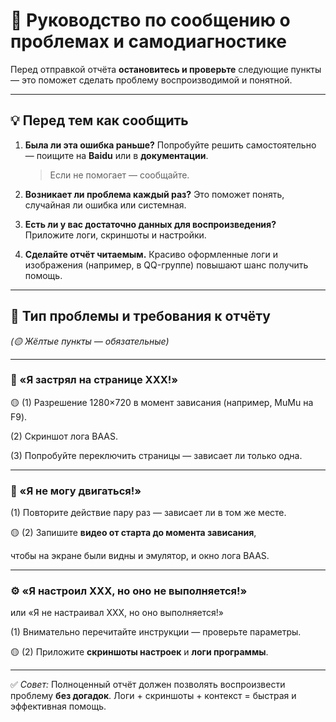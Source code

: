
# 🧭 Руководство по сообщению о проблемах и самодиагностике

Перед отправкой отчёта **остановитесь и проверьте** следующие пункты —
это поможет сделать проблему воспроизводимой и понятной.

---

## 💡 Перед тем как сообщить

1. **Была ли эта ошибка раньше?**
   Попробуйте решить самостоятельно — поищите на **Baidu** или в **документации**.

   > Если не помогает — сообщайте.

2. **Возникает ли проблема каждый раз?**
   Это поможет понять, случайная ли ошибка или системная.

3. **Есть ли у вас достаточно данных для воспроизведения?**
   Приложите логи, скриншоты и настройки.

4. **Сделайте отчёт читаемым.**
   Красиво оформленные логи и изображения (например, в QQ-группе) повышают шанс получить помощь.

---

## 🎨 Тип проблемы и требования к отчёту

*(🟡 Жёлтые пункты — обязательные)*

---

### 🧱 «Я застрял на странице XXX!»

🟡 (1) Разрешение 1280×720 в момент зависания (например, MuMu на F9).

(2) Скриншот лога BAAS.

(3) Попробуйте переключить страницы — зависает ли только одна.

---

### 🧍 «Я не могу двигаться!»

(1) Повторите действие пару раз — зависает ли в том же месте.

🟡 (2) Запишите **видео от старта до момента зависания**,

чтобы на экране были видны и эмулятор, и окно лога BAAS.

---

### ⚙️ «Я настроил XXX, но оно не выполняется!»

или
«Я не настраивал XXX, но оно выполняется!»

(1) Внимательно перечитайте инструкции — проверьте параметры.

🟡 (2) Приложите **скриншоты настроек** и **логи программы**.

---

✅ *Совет:* Полноценный отчёт должен позволять воспроизвести проблему **без догадок**.
Логи + скриншоты + контекст = быстрая и эффективная помощь.
